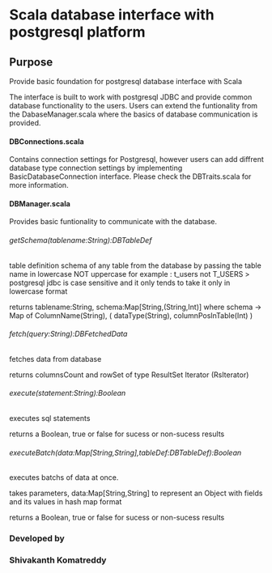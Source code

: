 # Scala database interface with postgresql platform

## Purpose

Provide basic foundation for postgresql database interface with Scala

The interface is built to work with postgresql JDBC and provide common database functionality to the users.
Users can extend the funtionality from the DabaseManager.scala where the basics of database communication is provided.


#### DBConnections.scala

Contains connection settings for Postgresql, however users can add diffrent database type connection settings by implementing 
BasicDatabaseConnection interface. Please check the DBTraits.scala for more information.

#### DBManager.scala

Provides basic funtionality to communicate with the database.

###### getSchema(tablename:String):DBTableDef
table definition schema of any table from the database by passing the table name in lowercase NOT uppercase
for example : t_users not T_USERS > postgresql jdbc is case sensitive and it only tends to take it only in lowercase format

returns tablename:String, schema:Map[String,(String,Int)]
where schema -> Map of ColumnName(String), ( dataType(String), columnPosInTable(Int) )

###### fetch(query:String):DBFetchedData
fetches data from database

returns columnsCount and rowSet of type ResultSet Iterator (RsIterator)

###### execute(statement:String):Boolean
executes sql statements

returns a Boolean, true or false for sucess or non-sucess results

###### executeBatch(data:Map[String,String],tableDef:DBTableDef):Boolean
executes batchs of data at once. 

takes parameters, data:Map[String,String] to represent an Object with fields and its values in hash map format

returns a Boolean, true or false for sucess or non-sucess results

### Developed by
### Shivakanth Komatreddy
